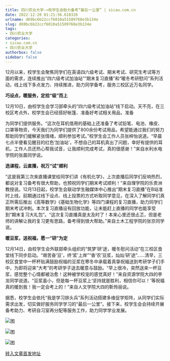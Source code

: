 ```yaml
---
title: 四川农业大学->校学生会助力备考“最后一公里” | sicau.com.cn
date: 2022-12-20 01:21:56.618326
urlname: d69bc6b22ccf6010a51509768e3b134e
slug: d69bc6b22ccf6010a51509768e3b134e
tags: 
- 四川农业大学
categories:
- sicau.com.cn
- 四川农业大学
authorbox: false
sidebar: false
---
```

12月以来，校学生会聚焦同学们在英语四六级考试、期末考试、研究生考试等方面的需求，连续推出“四六级考试加油站”“期末复习直播”和“暖冬考研慰问”系列活动，线上线下多点发力、持续推进，助力同学备考，服务三校区近万名同学。

**巧设点，暖服务，定拾“级”而上**

12月10日，由校学生会学习部牵头的“四六级考试加油站”线下启动。天不亮，在三校区考点外，校学生会已经搭好帐篷、准备好考试相关用品，准备
<!--more-->
为同学们提供服务。“这次在耳机借用的基础上还准备了考试铅笔、电池、橡皮、口罩等物资，今天我们为同学们提供了800余份考试用品，希望能通过我们的努力帮助同学们缓解紧张情绪，顺利参加考试。”校学生会工作人员张梓怡说道。“早晨七点半便看见醒目的红色‘加油站’，不想自己的耳机真出了问题，幸好有提供的耳机，工作人员还热心帮我试音，让我顺利完成考试，真的很感谢！”来自水利水电学院的张晨同学说。

**选课程，云直播，祝万“试”顺利**

“这是我第三次来直播课堂给同学们讲《有机化学》，上次直播后同学们反响热烈，都说对复习备考有很大帮助，也预祝同学们期末考试顺利！”来自理学院的乐贵洲教授说。12月13日起，校学生会联动学生融媒体中心推出“期末复习直播”在B站准时上线，前期通过线下设点、线上投票的方式听取同学意见，在深入了解同学们真正所需后推出《高等数学》《基础生物化学》等四门课程的复习直播，助力同学们期末考试冲刺。本次复习直播设有回放功能，让未能赶上直播的同学也能享受到“期末复习大礼包”。“这次复习直播真是太及时了！本来心里还很忐忑，但是老师的讲解让我的复习更有思路，备考得到很大帮助。”来自土木工程学院的张京同学说。

**暖豆浆，送祝福，愿一“研”为定**

12月14日，由校学生会外联部牵头组织的“筑梦‘研’途，暖冬慰问活动”在三校区食堂线下同步启动。“艰苦奋‘豆’，终‘浆’上岸”“香‘农’豆浆，灿灿‘研’途”……清早，三校区食堂中一杯杯贴满鼓励祝福的豆浆在寒冬中承载着真挚祝福送到考研学子们手中，为即将迎来“大考”的考研学子送去暖意与鼓励。“早上很冷，突然送来一杯豆浆，感觉整个心情都被治愈！这种被学校宠的感觉真好！”来自资源学院大四的李龙同学说道。“豆浆虽小，但是每一杯豆浆上‘坚持就是胜利，相信你可以！’等祝福真的暖到我！我一定会考上的！”来自人文学院大四的靳玲丽说。

据悉，校学生会依托“我是学习排头兵”系列活动搭建多维促学矩阵，从同学们实际需求出发，切实做好服务同学学习的“最后一公里”。接下来，校学生会会持续开展备考助力、考研自习室再分配等服务工作，助力同学学业发展。

![图](https://news.sicau.edu.cn/__local/C/FD/AA/5E6CC5671D022F5EF2EAD69E089_DBFA8707_168AC.jpg)

![图](https://news.sicau.edu.cn/__local/E/62/CC/993130CD47253B7AC5DD4FD1E98_7FD4645F_143EB.jpg)

![图](https://news.sicau.edu.cn/__local/1/AD/4B/2ECCB665F41684EB32D3CD20104_9380CD3A_2B7EB.jpg)

[转入文章首发地址](https://news.sicau.edu.cn/info/1078/70655.htm)